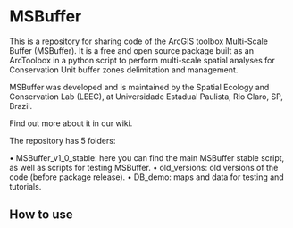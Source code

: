 # MSBuffer

This is a repository for sharing code of the ArcGIS toolbox Multi-Scale Buffer (MSBuffer). It is a free and open source package built as an ArcToolbox in a python script to perform multi-scale spatial analyses for Conservation Unit buffer zones delimitation and management.

MSBuffer was developed and is maintained by the Spatial Ecology and Conservation Lab (LEEC), at Universidade Estadual Paulista, Rio Claro, SP, Brazil.

Find out more about it in our wiki.

The repository has 5 folders:

•	MSBuffer_v1_0_stable: here you can find the main MSBuffer stable script, as well as scripts for testing MSBuffer.
•	old_versions: old versions of the code (before package release).
•	DB_demo: maps and data for testing and tutorials.


## How to use
